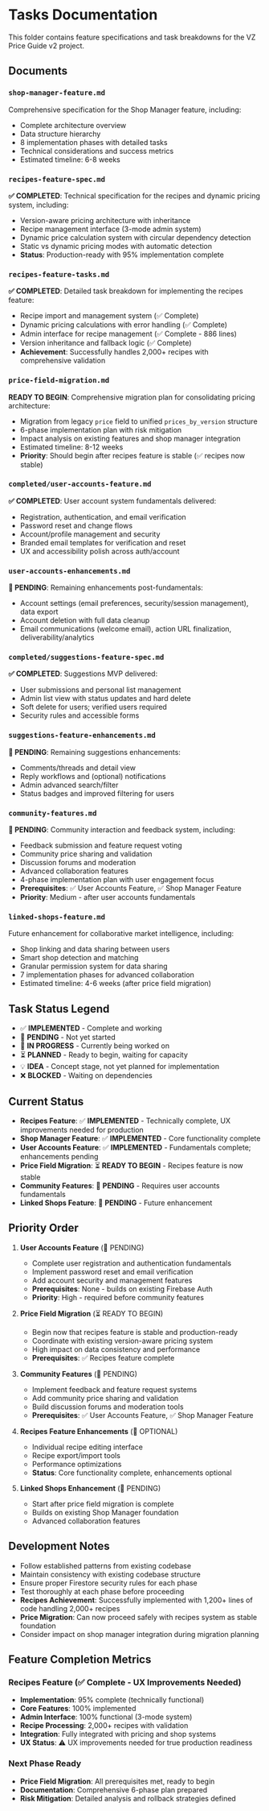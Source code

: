 # Tasks Documentation

This folder contains feature specifications and task breakdowns for the VZ Price Guide v2 project.

## Documents

### `shop-manager-feature.md`

Comprehensive specification for the Shop Manager feature, including:

-   Complete architecture overview
-   Data structure hierarchy
-   8 implementation phases with detailed tasks
-   Technical considerations and success metrics
-   Estimated timeline: 6-8 weeks

### `recipes-feature-spec.md`

**✅ COMPLETED**: Technical specification for the recipes and dynamic pricing system, including:

-   Version-aware pricing architecture with inheritance
-   Recipe management interface (3-mode admin system)
-   Dynamic price calculation system with circular dependency detection
-   Static vs dynamic pricing modes with automatic detection
-   **Status**: Production-ready with 95% implementation complete

### `recipes-feature-tasks.md`

**✅ COMPLETED**: Detailed task breakdown for implementing the recipes feature:

-   Recipe import and management system (✅ Complete)
-   Dynamic pricing calculations with error handling (✅ Complete)
-   Admin interface for recipe management (✅ Complete - 886 lines)
-   Version inheritance and fallback logic (✅ Complete)
-   **Achievement**: Successfully handles 2,000+ recipes with comprehensive validation

### `price-field-migration.md`

**READY TO BEGIN**: Comprehensive migration plan for consolidating pricing architecture:

-   Migration from legacy `price` field to unified `prices_by_version` structure
-   6-phase implementation plan with risk mitigation
-   Impact analysis on existing features and shop manager integration
-   Estimated timeline: 8-12 weeks
-   **Priority**: Should begin after recipes feature is stable (✅ recipes now stable)

### `completed/user-accounts-feature.md`

**✅ COMPLETED**: User account system fundamentals delivered:

-   Registration, authentication, and email verification
-   Password reset and change flows
-   Account/profile management and security
-   Branded email templates for verification and reset
-   UX and accessibility polish across auth/account

### `user-accounts-enhancements.md`

**🔄 PENDING**: Remaining enhancements post-fundamentals:

-   Account settings (email preferences, security/session management), data export
-   Account deletion with full data cleanup
-   Email communications (welcome email), action URL finalization, deliverability/analytics

### `completed/suggestions-feature-spec.md`

**✅ COMPLETED**: Suggestions MVP delivered:

-   User submissions and personal list management
-   Admin list view with status updates and hard delete
-   Soft delete for users; verified users required
-   Security rules and accessible forms

### `suggestions-feature-enhancements.md`

**🔄 PENDING**: Remaining suggestions enhancements:

-   Comments/threads and detail view
-   Reply workflows and (optional) notifications
-   Admin advanced search/filter
-   Status badges and improved filtering for users

### `community-features.md`

**🔄 PENDING**: Community interaction and feedback system, including:

-   Feedback submission and feature request voting
-   Community price sharing and validation
-   Discussion forums and moderation
-   Advanced collaboration features
-   4-phase implementation plan with user engagement focus
-   **Prerequisites**: ✅ User Accounts Feature, ✅ Shop Manager Feature
-   **Priority**: Medium - after user accounts fundamentals

### `linked-shops-feature.md`

Future enhancement for collaborative market intelligence, including:

-   Shop linking and data sharing between users
-   Smart shop detection and matching
-   Granular permission system for data sharing
-   7 implementation phases for advanced collaboration
-   Estimated timeline: 4-6 weeks (after price field migration)

## Task Status Legend

-   ✅ **IMPLEMENTED** - Complete and working
-   🔄 **PENDING** - Not yet started
-   🚧 **IN PROGRESS** - Currently being worked on
-   ⏳ **PLANNED** - Ready to begin, waiting for capacity
-   💡 **IDEA** - Concept stage, not yet planned for implementation
-   ❌ **BLOCKED** - Waiting on dependencies

## Current Status

-   **Recipes Feature**: ✅ **IMPLEMENTED** - Technically complete, UX improvements needed for production
-   **Shop Manager Feature**: ✅ **IMPLEMENTED** - Core functionality complete
-   **User Accounts Feature**: ✅ **IMPLEMENTED** - Fundamentals complete; enhancements pending
-   **Price Field Migration**: ⏳ **READY TO BEGIN** - Recipes feature is now stable
-   **Community Features**: 🔄 **PENDING** - Requires user accounts fundamentals
-   **Linked Shops Feature**: 🔄 **PENDING** - Future enhancement

## Priority Order

1. **User Accounts Feature** (🔄 PENDING)

    - Complete user registration and authentication fundamentals
    - Implement password reset and email verification
    - Add account security and management features
    - **Prerequisites**: None - builds on existing Firebase Auth
    - **Priority**: High - required before community features

2. **Price Field Migration** (⏳ READY TO BEGIN)

    - Begin now that recipes feature is stable and production-ready
    - Coordinate with existing version-aware pricing system
    - High impact on data consistency and performance
    - **Prerequisites**: ✅ Recipes feature complete

3. **Community Features** (🔄 PENDING)

    - Implement feedback and feature request systems
    - Add community price sharing and validation
    - Build discussion forums and moderation tools
    - **Prerequisites**: ✅ User Accounts Feature, ✅ Shop Manager Feature

4. **Recipes Feature Enhancements** (🔄 OPTIONAL)

    - Individual recipe editing interface
    - Recipe export/import tools
    - Performance optimizations
    - **Status**: Core functionality complete, enhancements optional

5. **Linked Shops Enhancement** (🔄 PENDING)
    - Start after price field migration is complete
    - Builds on existing Shop Manager foundation
    - Advanced collaboration features

## Development Notes

-   Follow established patterns from existing codebase
-   Maintain consistency with existing codebase structure
-   Ensure proper Firestore security rules for each phase
-   Test thoroughly at each phase before proceeding
-   **Recipes Achievement**: Successfully implemented with 1,200+ lines of code handling 2,000+ recipes
-   **Price Migration**: Can now proceed safely with recipes system as stable foundation
-   Consider impact on shop manager integration during migration planning

## Feature Completion Metrics

### Recipes Feature (✅ Complete - UX Improvements Needed)

-   **Implementation**: 95% complete (technically functional)
-   **Core Features**: 100% implemented
-   **Admin Interface**: 100% functional (3-mode system)
-   **Recipe Processing**: 2,000+ recipes with validation
-   **Integration**: Fully integrated with pricing and shop systems
-   **UX Status**: ⚠️ UX improvements needed for true production readiness

### Next Phase Ready

-   **Price Field Migration**: All prerequisites met, ready to begin
-   **Documentation**: Comprehensive 6-phase plan prepared
-   **Risk Mitigation**: Detailed analysis and rollback strategies defined
